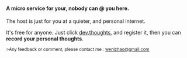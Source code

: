 #### A micro service for your, nobody can @ you here.
The host is just for you at a quieter, and personal internet.

It's free for anyone.  Just click [dev.thoughts](http://insightmarks.herokuapp.com), and register it, 
then you can **record your personal thoughts**.

<sub>>Any feedback or comment, please contact me : wenlzhao@gmail.com </sub>

